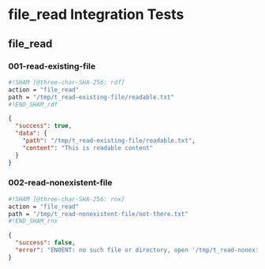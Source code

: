 # file_read Integration Tests

## file_read

### 001-read-existing-file

```sh sham
#!SHAM [@three-char-SHA-256: rdf]
action = "file_read"
path = "/tmp/t_read-existing-file/readable.txt"
#!END_SHAM_rdf
```

```json
{
  "success": true,
  "data": {
    "path": "/tmp/t_read-existing-file/readable.txt",
    "content": "This is readable content"
  }
}
```

### 002-read-nonexistent-file

```sh sham
#!SHAM [@three-char-SHA-256: rnx]
action = "file_read"
path = "/tmp/t_read-nonexistent-file/not-there.txt"
#!END_SHAM_rnx
```

```json
{
  "success": false,
  "error": "ENOENT: no such file or directory, open '/tmp/t_read-nonexistent-file/not-there.txt'"
}
```
